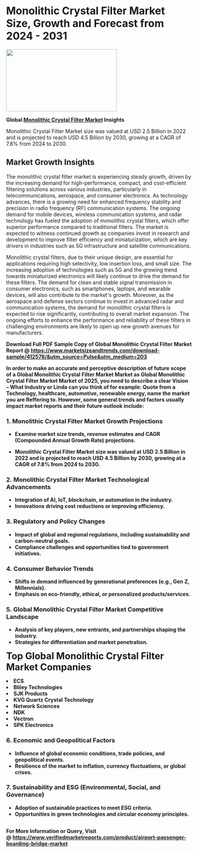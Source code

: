 <H1>Monolithic Crystal Filter Market Size, Growth and Forecast from 2024 - 2031</H1><img class="aligncenter size-medium wp-image-584254" src="https://thirdeyenews.in/wp-content/uploads/2024/09/Global-Market-Research-300x168.jpeg" alt="" width="300" height="168" /><p><strong>Global&nbsp;<a href="https://www.marketsizeandtrends.com/download-sample/412578/&amp;utm_source=Pulse&amp;utm_medium=203">Monolithic Crystal Filter Market</a> Insights</strong></p><p>Monolithic Crystal Filter Market size was valued at USD 2.5 Billion in 2022 and is projected to reach USD 4.5 Billion by 2030, growing at a CAGR of 7.8% from 2024 to 2030.</p><p><h2>Market Growth Insights</h2> <p>The monolithic crystal filter market is experiencing steady growth, driven by the increasing demand for high-performance, compact, and cost-efficient filtering solutions across various industries, particularly in telecommunications, aerospace, and consumer electronics. As technology advances, there is a growing need for enhanced frequency stability and precision in radio frequency (RF) communication systems. The ongoing demand for mobile devices, wireless communication systems, and radar technology has fueled the adoption of monolithic crystal filters, which offer superior performance compared to traditional filters. The market is expected to witness continued growth as companies invest in research and development to improve filter efficiency and miniaturization, which are key drivers in industries such as 5G infrastructure and satellite communications.</p> <p><strong></strong></p> <p>Monolithic crystal filters, due to their unique design, are essential for applications requiring high selectivity, low insertion loss, and small size. The increasing adoption of technologies such as 5G and the growing trend towards miniaturized electronics will likely continue to drive the demand for these filters. The demand for clean and stable signal transmission in consumer electronics, such as smartphones, laptops, and wearable devices, will also contribute to the market's growth. Moreover, as the aerospace and defense sectors continue to invest in advanced radar and communication systems, the demand for monolithic crystal filters is expected to rise significantly, contributing to overall market expansion. The ongoing efforts to enhance the performance and reliability of these filters in challenging environments are likely to open up new growth avenues for manufacturers.</p> <p><strong></p><p><span class=""><strong>Download Full PDF Sample Copy of Global Monolithic Crystal Filter Market Report</strong> @ <a href="https://www.marketsizeandtrends.com/download-sample/412578/&amp;utm_source=Pulse&amp;utm_medium=203" target="_blank">https://www.marketsizeandtrends.com/download-sample/412578/&amp;utm_source=Pulse&amp;utm_medium=203</a></span></p><p>In order to make an accurate and perceptive description of future scope of a Global&nbsp;Monolithic Crystal Filter Market Market as Global&nbsp;Monolithic Crystal Filter Market Market of 2025, you need to describe a clear Vision &ndash; What Industry or Linda can you think of for example: Quote from a Technology, healthcare, automotive, renewable energy, name the market you are Reffering to. However, some general trends and factors usually impact market reports and their future outlook include:</p><h3>1.&nbsp;<strong>Monolithic Crystal Filter Market Growth Projections</strong></h3><ul><li>Examine market size trends, revenue estimates and CAGR (Compounded Annual Growth Rate) projections.</li><li><p>Monolithic Crystal Filter Market size was valued at USD 2.5 Billion in 2022 and is projected to reach USD 4.5 Billion by 2030, growing at a CAGR of 7.8% from 2024 to 2030.</p></li></ul><h3>2.&nbsp;<strong>Monolithic Crystal Filter Market Technological Advancements</strong></h3><ul><li>Integration of AI, IoT, blockchain, or automation in the industry.</li><li>Innovations driving cost reductions or improving efficiency.</li></ul><h3>3.&nbsp;<strong>Regulatory and Policy Changes</strong></h3><ul><li>Impact of global and regional regulations, including sustainability and carbon-neutral goals.</li><li>Compliance challenges and opportunities tied to government initiatives.</li></ul><h3>4.&nbsp;<strong>Consumer Behavior Trends</strong></h3><ul><li>Shifts in demand influenced by generational preferences (e.g., Gen Z, Millennials).</li><li>Emphasis on eco-friendly, ethical, or personalized products/services.</li></ul><h3>5.&nbsp;<strong>Global Monolithic Crystal Filter Market Competitive Landscape</strong></h3><ul><li>Analysis of key players, new entrants, and partnerships shaping the industry.</li><li>Strategies for differentiation and market penetration.</li></ul><p data-pm-slice="1 1 []"><span style="color: inherit; font-family: inherit; font-size: 25px;">Top Global Monolithic Crystal Filter Market Companies</span></p><div class="" data-test-id=""><p><li>ECS</li><li> Bliley Technologies</li><li> SJK Products</li><li> KVG Quartz Crystal Technology</li><li> Network Sciences</li><li> NDK</li><li> Vectron</li><li> SPK Electronics</li></p></div><h3>6.&nbsp;<strong>Economic and Geopolitical Factors</strong></h3><ul><li>Influence of global economic conditions, trade policies, and geopolitical events.</li><li>Resilience of the market to inflation, currency fluctuations, or global crises.</li></ul><h3>7.&nbsp;<strong>Sustainability and ESG (Environmental, Social, and Governance)</strong></h3><ul><li>Adoption of sustainable practices to meet ESG criteria.</li><li>Opportunities in green technologies and circular economy principles.</li></ul><h2><strong style="font-size: 14px;">For More Information or Query, Visit @&nbsp;</strong><a style="background-color: #ffffff; font-size: 14px;" href="https://www.marketsizeandtrends.com/report/monolithic-crystal-filter-market/" target="_blank">https://www.verifiedmarketreports.com/product/airport-passenger-boarding-bridge-market</a></h2>
